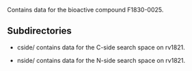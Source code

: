 Contains data for the bioactive compound F1830-0025.

## Subdirectories

- cside/ contains data for the C-side search space on rv1821.

- nside/ contains data for the N-side search space on rv1821.

